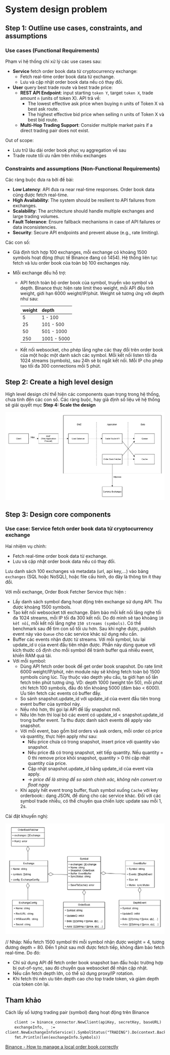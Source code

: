 # System design problem
## Step 1: Outline use cases, constraints, and assumptions
### Use cases (Functional Requirements)
Phạm vi hệ thống chỉ xử lý các use cases sau:
- **Service** fetch order book data từ cryptocurrency exchange:
    - Fetch real-time order book data từ exchange.
    - Lưu và cập nhật order book data nếu có thay đổi.
- **User** query best trade route và best trade price:
    - **REST API Endpoint**: input starting `token Y`, target `token X`, trade amount `n` (units of token X). API trả về:
        - The lowest effective ask price when buying n units of Token X và best ask route.
        - The highest effective bid price when selling n units of Token X và best bid route.
    - **Multi-Hop Trading Support**: Consider multiple market pairs if a direct trading pair does not exist.

Out of scope:
- Lưu trữ lâu dài order book phục vụ aggregation về sau
- Trade route tối ưu nằm trên nhiều exchanges

### Constraints and assumptions (Non-Functional Requirements)
Các ràng buộc đưa ra bởi đề bài:
- **Low Latency**: API đưa ra near real-time responses. Order book data cũng được fetch real-time.
- **High Availability**: The system should be resilient to API failures from exchanges.
- **Scalability**: The architecture should handle multiple exchanges and large trading volumes.
- **Fault Tolerance**: Ensure fallback mechanisms in case of API failures or data inconsistencies.
- **Security**: Secure API endpoints and prevent abuse (e.g., rate limiting).

Các con số:
- Giả định tích hợp 100 exchanges, mỗi exchange có khoảng
 1500 symbols hoạt động (thực tế Binance đang có 1454). 
 Hệ thống liên tục fetch và lưu order book của toàn bộ 100
 exchanges này.

- Mỗi exchange đều hỗ trợ:
    - API fetch toàn bộ order book của symbol, truyền vào symbol và depth. 
    Binance thực hiện rate limit theo weight, mỗi
 API đều tính weight, giới hạn 6000 weight/IP/phút. Weight
 sẽ tương ứng với depth như sau:

        | weight | depth       |
        | ------ | -------     |
        | 5      | 1 - 100     |
        | 25     | 101 - 500   |
        | 50     | 501 - 1000  |
        | 250    | 1001 - 5000 |
    - Kết nối websocket, cho phép lắng nghe các thay đổi 
    trên order book của một hoặc một danh sách các symbol. Mỗi kết nối listen tối đa 1024
 streams (symbols), sau 24h sẽ bị ngắt kết nối. Mỗi IP 
 cho phép tạo tối đa 300 connections mỗi 5 phút.

## Step 2: Create a high level design
High level design chỉ thể hiện các components quan trọng trong hệ thống, chưa tính đến các con số. Các ràng buộc, hay giả định số liệu về hệ thống sẽ giải quyết mục **Step 4: Scale the design**

![High level design](images/high_level_design.drawio.png)

## Step 3: Design core components

### Use case: Service fetch order book data từ cryptocurrency exchange
Hai nhiệm vụ chính:
- Fetch real-time order book data từ exchange.
- Lưu và cập nhật order book data nếu có thay đổi.

Lưu danh sách 100 exchanges và metadata (url, api key,...) vào bảng `exchanges` (SQL hoặc NoSQL), hoặc file cấu hình, 
do đây là thông tin ít thay đổi.

Với mỗi exchange, Order Book Fetcher Service thực hiện :
- Lấy danh sách symbol đang hoạt động trên exchange sử 
dụng API. Thu được khoảng 1500 symbols.
- Tạo kết nối websocket tới exchange. Đảm bảo mỗi kết 
 nối lắng nghe tối đa 1024 streams, mỗi IP tối đa 300 kết
 nối. Do đó mình sẽ tạo khoảng `10 kết nối`, mỗi kết nối 
 lắng nghe `150 streams (symbols)`. Có thể benchmark sau để
 tìm con số tối ưu hơn. Sau khi nghe được, publish event này vào `Queue` cho các service khác sử dụng nếu cần.
- Buffer các events nhận được từ streams. Với mỗi symbol, 
lưu lại update_id `U` của event đầu tiên nhận được. Phần này dùng queue với kích thước cố định cho mỗi symbol để tránh buffer quá nhiều event, khiến RAM quá tải.
- Với mỗi symbol:
    - Dùng API fetch order book để get order book snapshot. Do rate limit 6000 weight/IP/phút, nên module này sẽ không fetch toàn bộ 1500 symbols cùng lúc. Tùy thuộc vào depth yêu cầu, ta giới hạn số lần fetch trên phút tương ứng. VD: depth 1000 (weight tốn 50), mỗi phút chỉ fetch 100 symbols, đâu đó tốn khoảng 5000 (đảm bảo < 6000). Ưu tiên fetch các events có buffer đầy.
    - So sánh snapshot.update_id với update_id của event đầu tiên trong event buffer của symbol này.
    - Nếu nhỏ hơn, thì gọi lại API để lấy snapshot mới.
    - Nếu lớn hơn thì loại bỏ các event có update_id < snapshot.update_id trong buffer event. Ta thu được 
    danh sách events để apply vào snapshot.
    - Với mỗi event, bao gồm bid orders và ask orders, mỗi order có price và quantity, thực hiện apply như sau:
        - Nếu price chưa có trong snapshot, insert price với quantity vào snapshot.
        - Nếu price đã có trong snapshot, xét tiếp quantity. Nếu quantity = 0 thì remove price khỏi snapshot, quantity > 0 thì cập nhật quantity của price.
        - Cập nhật snapshot.update_id bằng update_id của event vừa apply.
        - -> *price để là string để so sánh chính xác, không nên convert ra float ngay*
    - Khi apply hết event trong buffer, flush symbol xuống `Cache` với key orderbook:<exchange>:<symbol> dạng JSON, để dùng cho các service khác. Đối với các symbol trade nhiều, có thể chuyển qua chiến lược update sau mỗi 1, 2s.

Cài đặt khuyến nghị:

![Class diagram order fetcher](images/order_fetcher.drawio.png)

// Nháp:
Nếu fetch 1500 symbol thì mỗi symbol 
nhận được weight = 4, tương đương depth = 80. Đến 1 phút sau mới được fetch 
tiếp, không đảm bảo fetch real-time. Do đó: 
- Chỉ sử dụng API để fetch order book snapshot ban đầu hoặc trường hợp bị 
out-of-sync, sau đó chuyển qua websocket để nhận cập nhật. 
- Nếu cần fetch depth lớn, có thể sử dụng proxy/IP rotation.
- Khi fetch thì nên ưu tiên depth cao cho top trade token, và giảm depth của 
token còn lại.

## Tham khảo
Cách lấy số lượng trading pair (symbol) đang hoạt động trên Binance
```
	client := binance_connector.NewClient(apiKey, secretKey, baseURL)
	exchangeInfo, _ := client.NewExchangeInfoService().SymbolStatus("TRADING").Do(context.Background())
	fmt.Println(len(exchangeInfo.Symbols))
```

[Binance - How to manage a local order book correctly](https://developers.binance.com/docs/derivatives/usds-margined-futures/websocket-market-streams/How-to-manage-a-local-order-book-correctly)

